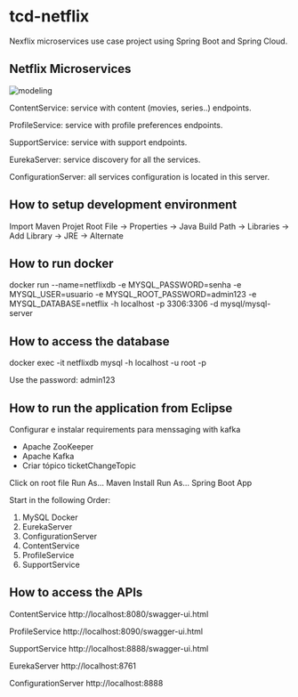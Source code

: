 # tcd-netflix

Nexflix microservices use case project using Spring Boot and Spring Cloud.

<h2>Netflix Microservices</h2>
<img src="https://user-images.githubusercontent.com/29177721/67609251-2b7d5300-f762-11e9-8fcd-2fda2a4ee03e.jpg" alt="modeling">

ContentService: service with content (movies, series..) endpoints. 

ProfileService: service with profile preferences endpoints. 

SupportService: service with support endpoints. 

EurekaServer: service discovery for all the services. 

ConfigurationServer: all services configuration is located in this server.

<h2>How to setup development environment</h2>

Import Maven Projet
Root File -> Properties -> Java Build Path -> Libraries -> Add Library -> JRE -> Alternate

<h2>How to run docker</h2>

docker run --name=netflixdb -e MYSQL_PASSWORD=senha -e MYSQL_USER=usuario -e MYSQL_ROOT_PASSWORD=admin123 -e MYSQL_DATABASE=netflix -h localhost -p 3306:3306 -d mysql/mysql-server

<h2>How to access the database</h2>

docker exec -it netflixdb mysql -h localhost -u root -p

Use the password: admin123

<h2>How to run the application from Eclipse</h2>

Configurar e instalar requirements para menssaging with kafka
- Apache ZooKeeper
- Apache Kafka
- Criar tópico ticketChangeTopic

Click on root file
Run As...
Maven Install
Run As...
Spring Boot App

Start in the following Order:

1. MySQL Docker
2. EurekaServer
3. ConfigurationServer
4. ContentService
5. ProfileService
6. SupportService

<h2>How to access the APIs</h2>

ContentService
http://localhost:8080/swagger-ui.html

ProfileService
http://localhost:8090/swagger-ui.html

SupportService
http://localhost:8888/swagger-ui.html

EurekaServer
http://localhost:8761 

ConfigurationServer
http://localhost:8888 


